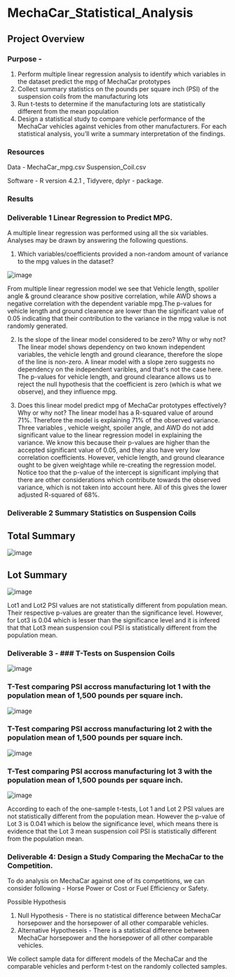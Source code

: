 # MechaCar_Statistical_Analysis
## Project Overview 

### Purpose - 
1. Perform multiple linear regression analysis to identify which variables in the dataset predict the mpg of MechaCar prototypes
2. Collect summary statistics on the pounds per square inch (PSI) of the suspension coils from the manufacturing lots
3. Run t-tests to determine if the manufacturing lots are statistically different from the mean population
4. Design a statistical study to compare vehicle performance of the MechaCar vehicles against vehicles from other manufacturers. For each statistical analysis, you’ll write a summary interpretation of the findings.


### Resources 
Data - MechaCar_mpg.csv
Suspension_Coil.csv

Software - R version 4.2.1 , Tidyvere, dplyr - package.

### Results 
### Deliverable 1 Linear Regression to Predict MPG.
A multiple linear regression was performed using all the six variables. Analyses may be drawn by answering the following questions.

1. Which variables/coefficients provided a non-random amount of variance to the mpg values in the dataset?

![image](https://user-images.githubusercontent.com/98556229/181816911-4281e4cf-5fbf-4b60-9580-46dc05279f8f.png)

From multiple linear regression model we see that Vehicle length, spoliler angle & ground clearance show positive correlation, while AWD shows a negative correlation with the dependent variable mpg.The p-values for vehicle length and ground clearence are lower than the significant value of 0.05 indicating that their contribution to the variance in the mpg value is not randomly generated.

2. Is the slope of the linear model considered to be zero? Why or why not?
    The linear model shows dependency on two known independent variables, the vehicle length and ground clearance, therefore the slope of the line is non-zero. A linear model with a slope zero suggests no dependency on the independent varibles, and that's not the case here.
    The p-values for vehicle length, and ground clearance allows us to reject the null hypothesis that the coefficient is zero (which is what we observe), and they influence mpg.

3. Does this linear model predict mpg of MechaCar prototypes effectively? Why or why not?
    The linear model has a R-squared value of around 71%. Therefore the model is explaining 71% of the observed variance. Three variables , vehicle weight, spoiler angle, and AWD do not add significant value to the linear regression model in explaining the variance. We know this because their p-values are higher than the accepted significant value of 0.05, and they also have very low correlation coefficients.
    However, vehicle length, and ground clearance ought to be given weightage while re-creating the regression model.
    Notice too that the p-value of the intercept is significant implying that there are other considerations which contribute towards the observed variance, which is not taken into account here. All of this gives the lower adjusted R-squared of 68%.   
    

### Deliverable 2 Summary Statistics on Suspension Coils
## Total Summary 

![image](https://user-images.githubusercontent.com/98556229/181818866-37c9e029-6a08-4964-bc75-6fb60756d47d.png)

## Lot Summary 

![image](https://user-images.githubusercontent.com/98556229/181818918-7eda6327-453c-4289-b5bd-cb3b3c1534e6.png)

Lot1 and Lot2 PSI values are not statistically different from population mean. Their respective p-values are greater than the significance level. However, for Lot3 is 0.04 which is lesser than the significance level and it is infered that that Lot3 mean suspension coul PSI is statistically different from the population mean.


### Deliverable 3 - ### T-Tests on Suspension Coils

![image](https://user-images.githubusercontent.com/98556229/181819252-00be0341-5878-4d74-9a82-fb4e02436a6e.png)

### T-Test comparing PSI accross manufacturing lot 1 with the population mean of 1,500 pounds per square inch.
![image](https://user-images.githubusercontent.com/98556229/181819370-0686068c-3005-4f7f-b702-dbab3fcb96e8.png)

### T-Test comparing PSI accross manufacturing lot 2 with the population mean of 1,500 pounds per square inch.
![image](https://user-images.githubusercontent.com/98556229/181819462-140e8ab0-2b53-4e8f-96b0-961c146cd947.png)

### T-Test comparing PSI accross manufacturing lot 3 with the population mean of 1,500 pounds per square inch.
![image](https://user-images.githubusercontent.com/98556229/181819545-79af863f-60da-41f4-b3d7-27ca717cc5d3.png)

According to each of the one-sample t-tests, Lot 1 and Lot 2 PSI values are not statistically different from the population mean. However the p-value of Lot 3 is 0.041 which is below the significance level, which means there is evidence that the Lot 3 mean suspension coil PSI is statistically different from the population mean.


### Deliverable 4: Design a Study Comparing the MechaCar to the Competition.
To do analysis on MechaCar against one of its competitions, we can consider following -
Horse Power or Cost or Fuel Efficiency or Safety.

Possible Hypothesis 
1. Null Hypothesis - There is no statistical difference between MechaCar horsepower and the horsepower of all other comparable vehicles. 
2. Alternative Hypotheseis - There is a statistical difference between MechaCar horsepower and the horsepower of all other comparable vehicles.

We collect sample data for different models of the MechaCar and the comparable vehicles and perform t-test on the randomly collected samples.



